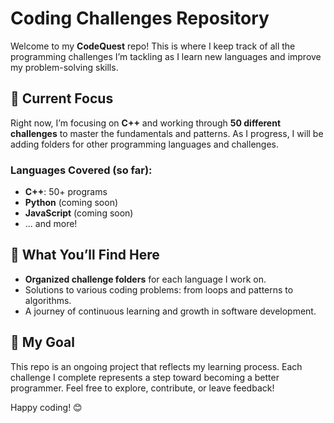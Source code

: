 # Coding Challenges Repository

Welcome to my **CodeQuest** repo! This is where I keep track of all the programming challenges I’m tackling as I learn new languages and improve my problem-solving skills.

## 📂 Current Focus

Right now, I’m focusing on **C++** and working through **50 different challenges** to master the fundamentals and patterns. As I progress, I will be adding folders for other programming languages and challenges.

### Languages Covered (so far):
- **C++**: 50+ programs
- **Python** (coming soon)
- **JavaScript** (coming soon)
- ... and more!

## 🧠 What You’ll Find Here
- **Organized challenge folders** for each language I work on.
- Solutions to various coding problems: from loops and patterns to algorithms.
- A journey of continuous learning and growth in software development.

## 🚀 My Goal
This repo is an ongoing project that reflects my learning process. Each challenge I complete represents a step toward becoming a better programmer. Feel free to explore, contribute, or leave feedback!

Happy coding! 😊
